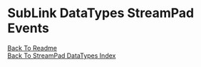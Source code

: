 # SubLink DataTypes StreamPad Events

[Back To Readme](../../../README.md)  
[Back To StreamPad DataTypes Index](Index.md)

## 
